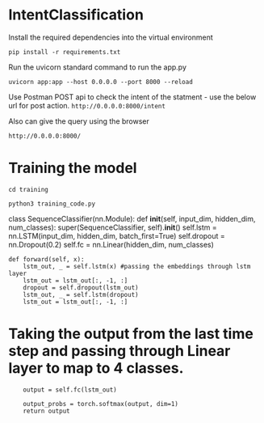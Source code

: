 # IntentClassification

Install the required dependencies into the virtual environment

```pip install -r requirements.txt```

Run the uvicorn standard command to run the app.py

```uvicorn app:app --host 0.0.0.0 --port 8000 --reload```

Use Postman POST api to check the intent of the statment -  use the below url for post action.
```http://0.0.0.0:8000/intent```

Also can give the query using the browser

```http://0.0.0.0:8000/```

# Training the model

```cd training```

```python3 training_code.py```

class SequenceClassifier(nn.Module):
    def __init__(self, input_dim, hidden_dim, num_classes):
        super(SequenceClassifier, self).__init__()
        self.lstm = nn.LSTM(input_dim, hidden_dim, batch_first=True)
        self.dropout = nn.Dropout(0.2)
        self.fc = nn.Linear(hidden_dim, num_classes)

    def forward(self, x):
        lstm_out, _ = self.lstm(x) #passing the embeddings through lstm layer
        lstm_out = lstm_out[:, -1, :]
        dropout = self.dropout(lstm_out)
        lstm_out, _ = self.lstm(dropout)
        lstm_out = lstm_out[:, -1, :]

 # Taking the output from the last time step and passing through Linear layer to map to 4 classes.
        output = self.fc(lstm_out)

        output_probs = torch.softmax(output, dim=1)
        return output
